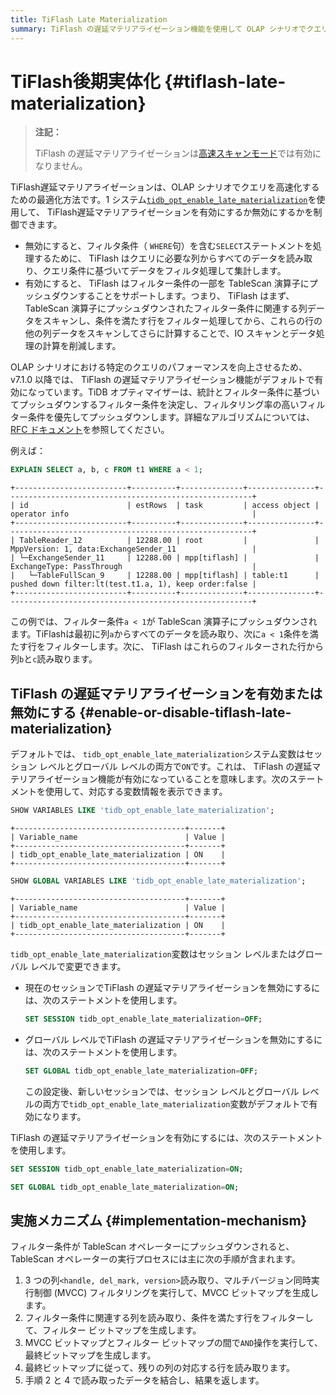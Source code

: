 ```yaml
---
title: TiFlash Late Materialization
summary: TiFlash の遅延マテリアライゼーション機能を使用して OLAP シナリオでクエリを高速化する方法について説明します。
---
```


# TiFlash後期実体化 {#tiflash-late-materialization}

> **注記：**
>
> TiFlash の遅延マテリアライゼーションは[高速スキャンモード](/tiflash/use-fastscan.md)では有効になりません。

TiFlash遅延マテリアライゼーションは、OLAP シナリオでクエリを高速化するための最適化方法です。1 システム[`tidb_opt_enable_late_materialization`](/system-variables.md#tidb_opt_enable_late_materialization-new-in-v700)を使用して、 TiFlash遅延マテリアライゼーションを有効にするか無効にするかを制御できます。

-   無効にすると、フィルタ条件（ `WHERE`句）を含む`SELECT`ステートメントを処理するために、 TiFlash はクエリに必要な列からすべてのデータを読み取り、クエリ条件に基づいてデータをフィルタ処理して集計します。
-   有効にすると、 TiFlash はフィルター条件の一部を TableScan 演算子にプッシュダウンすることをサポートします。つまり、 TiFlash はまず、TableScan 演算子にプッシュダウンされたフィルター条件に関連する列データをスキャンし、条件を満たす行をフィルター処理してから、これらの行の他の列データをスキャンしてさらに計算することで、IO スキャンとデータ処理の計算を削減します。

OLAP シナリオにおける特定のクエリのパフォーマンスを向上させるため、v7.1.0 以降では、 TiFlash の遅延マテリアライゼーション機能がデフォルトで有効になっています。TiDB オプティマイザーは、統計とフィルター条件に基づいてプッシュダウンするフィルター条件を決定し、フィルタリング率の高いフィルター条件を優先してプッシュダウンします。詳細なアルゴリズムについては、 [RFC ドキュメント](https://github.com/pingcap/tidb/tree/release-8.5/docs/design/2022-12-06-support-late-materialization.md)を参照してください。

例えば：

```sql
EXPLAIN SELECT a, b, c FROM t1 WHERE a < 1;
```

    +-------------------------+----------+--------------+---------------+-------------------------------------------------------+
    | id                      | estRows  | task         | access object | operator info                                         |
    +-------------------------+----------+--------------+---------------+-------------------------------------------------------+
    | TableReader_12          | 12288.00 | root         |               | MppVersion: 1, data:ExchangeSender_11                 |
    | └─ExchangeSender_11     | 12288.00 | mpp[tiflash] |               | ExchangeType: PassThrough                             |
    |   └─TableFullScan_9     | 12288.00 | mpp[tiflash] | table:t1      | pushed down filter:lt(test.t1.a, 1), keep order:false |
    +-------------------------+----------+--------------+---------------+-------------------------------------------------------+

この例では、フィルター条件`a < 1`が TableScan 演算子にプッシュダウンされます。TiFlashは最初に列`a`からすべてのデータを読み取り、次に`a < 1`条件を満たす行をフィルターします。次に、 TiFlash はこれらのフィルターされた行から列`b`と`c`読み取ります。

## TiFlash の遅延マテリアライゼーションを有効または無効にする {#enable-or-disable-tiflash-late-materialization}

デフォルトでは、 `tidb_opt_enable_late_materialization`システム変数はセッション レベルとグローバル レベルの両方で`ON`です。これは、 TiFlash の遅延マテリアライゼーション機能が有効になっていることを意味します。次のステートメントを使用して、対応する変数情報を表示できます。

```sql
SHOW VARIABLES LIKE 'tidb_opt_enable_late_materialization';
```

    +--------------------------------------+-------+
    | Variable_name                        | Value |
    +--------------------------------------+-------+
    | tidb_opt_enable_late_materialization | ON    |
    +--------------------------------------+-------+

```sql
SHOW GLOBAL VARIABLES LIKE 'tidb_opt_enable_late_materialization';
```

    +--------------------------------------+-------+
    | Variable_name                        | Value |
    +--------------------------------------+-------+
    | tidb_opt_enable_late_materialization | ON    |
    +--------------------------------------+-------+

`tidb_opt_enable_late_materialization`変数はセッション レベルまたはグローバル レベルで変更できます。

-   現在のセッションでTiFlash の遅延マテリアライゼーションを無効にするには、次のステートメントを使用します。

    ```sql
    SET SESSION tidb_opt_enable_late_materialization=OFF;
    ```

-   グローバル レベルでTiFlash の遅延マテリアライゼーションを無効にするには、次のステートメントを使用します。

    ```sql
    SET GLOBAL tidb_opt_enable_late_materialization=OFF;
    ```

    この設定後、新しいセッションでは、セッション レベルとグローバル レベルの両方で`tidb_opt_enable_late_materialization`変数がデフォルトで有効になります。

TiFlash の遅延マテリアライゼーションを有効にするには、次のステートメントを使用します。

```sql
SET SESSION tidb_opt_enable_late_materialization=ON;
```

```sql
SET GLOBAL tidb_opt_enable_late_materialization=ON;
```

## 実施メカニズム {#implementation-mechanism}

フィルター条件が TableScan オペレーターにプッシュダウンされると、TableScan オペレーターの実行プロセスには主に次の手順が含まれます。

1.  3 つの列`<handle, del_mark, version>`読み取り、マルチバージョン同時実行制御 (MVCC) フィルタリングを実行して、MVCC ビットマップを生成します。
2.  フィルター条件に関連する列を読み取り、条件を満たす行をフィルターして、フィルター ビットマップを生成します。
3.  MVCC ビットマップとフィルター ビットマップの間で`AND`操作を実行して、最終ビットマップを生成します。
4.  最終ビットマップに従って、残りの列の対応する行を読み取ります。
5.  手順 2 と 4 で読み取ったデータを結合し、結果を返します。
